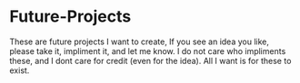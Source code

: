 # Future-Projects
These are future projects I want to create, If you see an idea you like, please take it, impliment it, and let me know.
I do not care who impliments these, and I dont care for credit (even for the idea).  All I want is for these to exist.
